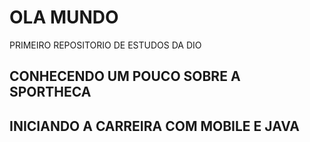 # OLA MUNDO
 PRIMEIRO REPOSITORIO DE ESTUDOS DA DIO
 ## CONHECENDO UM POUCO SOBRE A SPORTHECA
 ## INICIANDO A CARREIRA COM MOBILE E JAVA 